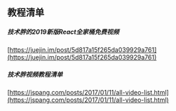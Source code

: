 ##  教程清单  

#####  技术胖的2019新版React全家桶免费视频  
[https://juejin.im/post/5d817a15f265da039929a761](https://juejin.im/post/5d817a15f265da039929a761)  

#####  技术胖视频教程清单  
[https://jspang.com/posts/2017/01/11/all-video-list.html](https://jspang.com/posts/2017/01/11/all-video-list.html)  


